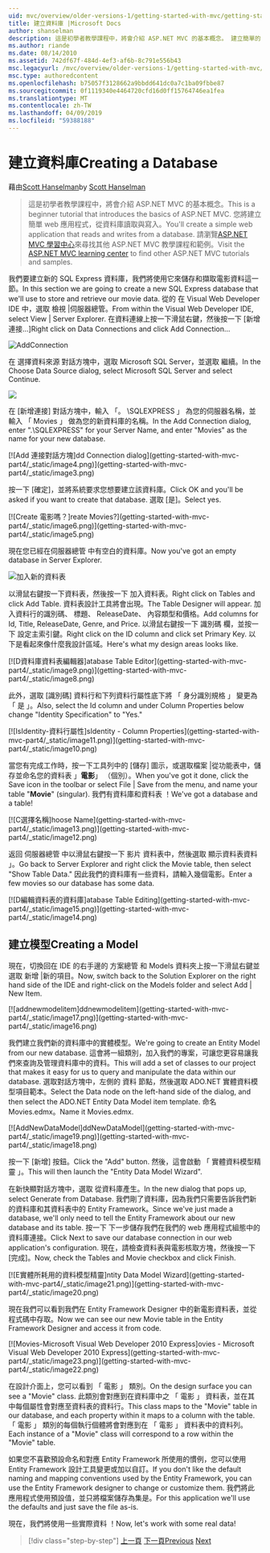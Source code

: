 ```yaml
---
uid: mvc/overview/older-versions-1/getting-started-with-mvc/getting-started-with-mvc-part4
title: 建立資料庫 |Microsoft Docs
author: shanselman
description: 這是初學者教學課程中，將會介紹 ASP.NET MVC 的基本概念。 建立簡單的 web 應用程式，從資料庫讀取與寫入。
ms.author: riande
ms.date: 08/14/2010
ms.assetid: 742df67f-484d-4ef3-af6b-8c791e556b43
msc.legacyurl: /mvc/overview/older-versions-1/getting-started-with-mvc/getting-started-with-mvc-part4
msc.type: authoredcontent
ms.openlocfilehash: b75057f3128662a9bbdd641dc0a7c1ba09fbbe87
ms.sourcegitcommit: 0f1119340e4464720cfd16d0ff15764746ea1fea
ms.translationtype: MT
ms.contentlocale: zh-TW
ms.lasthandoff: 04/09/2019
ms.locfileid: "59388188"
---
```

# <a name="creating-a-database"></a><span data-ttu-id="15840-104">建立資料庫</span><span class="sxs-lookup"><span data-stu-id="15840-104">Creating a Database</span></span>

<span data-ttu-id="15840-105">藉由[Scott Hanselman](https://github.com/shanselman)</span><span class="sxs-lookup"><span data-stu-id="15840-105">by [Scott Hanselman](https://github.com/shanselman)</span></span>

> <span data-ttu-id="15840-106">這是初學者教學課程中，將會介紹 ASP.NET MVC 的基本概念。</span><span class="sxs-lookup"><span data-stu-id="15840-106">This is a beginner tutorial that introduces the basics of ASP.NET MVC.</span></span> <span data-ttu-id="15840-107">您將建立簡單 web 應用程式，從資料庫讀取與寫入。</span><span class="sxs-lookup"><span data-stu-id="15840-107">You'll create a simple web application that reads and writes from a database.</span></span> <span data-ttu-id="15840-108">請瀏覽[ASP.NET MVC 學習中心](../../../index.md)來尋找其他 ASP.NET MVC 教學課程和範例。</span><span class="sxs-lookup"><span data-stu-id="15840-108">Visit the [ASP.NET MVC learning center](../../../index.md) to find other ASP.NET MVC tutorials and samples.</span></span>


<span data-ttu-id="15840-109">我們要建立新的 SQL Express 資料庫，我們將使用它來儲存和擷取電影資料這一節。</span><span class="sxs-lookup"><span data-stu-id="15840-109">In this section we are going to create a new SQL Express database that we'll use to store and retrieve our movie data.</span></span> <span data-ttu-id="15840-110">從的 在 Visual Web Developer IDE 中，選取 檢視 |伺服器總管。</span><span class="sxs-lookup"><span data-stu-id="15840-110">From within the Visual Web Developer IDE, select View | Server Explorer.</span></span> <span data-ttu-id="15840-111">在資料連線上按一下滑鼠右鍵，然後按一下 [新增連接...]</span><span class="sxs-lookup"><span data-stu-id="15840-111">Right click on Data Connections and click Add Connection...</span></span>

![AddConnection](getting-started-with-mvc-part4/_static/image1.png)

<span data-ttu-id="15840-113">在 選擇資料來源 對話方塊中，選取 Microsoft SQL Server，並選取 繼續。</span><span class="sxs-lookup"><span data-stu-id="15840-113">In the Choose Data Source dialog, select Microsoft SQL Server and select Continue.</span></span>

![](getting-started-with-mvc-part4/_static/image2.png)

<span data-ttu-id="15840-114">在 [新增連接] 對話方塊中，輸入 「。 \SQLEXPRESS 」 為您的伺服器名稱，並輸入 「 Movies 」 做為您的新資料庫的名稱。</span><span class="sxs-lookup"><span data-stu-id="15840-114">In the Add Connection dialog, enter ".\SQLEXPRESS" for your Server Name, and enter "Movies" as the name for your new database.</span></span>

[![A<span data-ttu-id="15840-115">dd 連接對話方塊]</span><span class="sxs-lookup"><span data-stu-id="15840-115">dd Connection dialog]</span></span>(getting-started-with-mvc-part4/_static/image4.png)](getting-started-with-mvc-part4/_static/image3.png)

<span data-ttu-id="15840-116">按一下 [確定]，並將系統要求您想要建立該資料庫。</span><span class="sxs-lookup"><span data-stu-id="15840-116">Click OK and you'll be asked if you want to create that database.</span></span> <span data-ttu-id="15840-117">選取 [是]。</span><span class="sxs-lookup"><span data-stu-id="15840-117">Select yes.</span></span>

[![C<span data-ttu-id="15840-118">reate 電影嗎？]</span><span class="sxs-lookup"><span data-stu-id="15840-118">reate Movies?]</span></span>(getting-started-with-mvc-part4/_static/image6.png)](getting-started-with-mvc-part4/_static/image5.png)

<span data-ttu-id="15840-119">現在您已經在伺服器總管 中有空白的資料庫。</span><span class="sxs-lookup"><span data-stu-id="15840-119">Now you've got an empty database in Server Explorer.</span></span>

![加入新的資料表](getting-started-with-mvc-part4/_static/image7.png)

<span data-ttu-id="15840-121">以滑鼠右鍵按一下資料表，然後按一下 加入資料表。</span><span class="sxs-lookup"><span data-stu-id="15840-121">Right click on Tables and click Add Table.</span></span> <span data-ttu-id="15840-122">資料表設計工具將會出現。</span><span class="sxs-lookup"><span data-stu-id="15840-122">The Table Designer will appear.</span></span> <span data-ttu-id="15840-123">加入資料行的識別碼、 標題、 ReleaseDate、 內容類型和價格。</span><span class="sxs-lookup"><span data-stu-id="15840-123">Add columns for Id, Title, ReleaseDate, Genre, and Price.</span></span> <span data-ttu-id="15840-124">以滑鼠右鍵按一下 識別碼 欄，並按一下 設定主索引鍵。</span><span class="sxs-lookup"><span data-stu-id="15840-124">Right click on the ID column and click set Primary Key.</span></span> <span data-ttu-id="15840-125">以下是看起來像什麼我設計區域。</span><span class="sxs-lookup"><span data-stu-id="15840-125">Here's what my design areas looks like.</span></span>

[![D<span data-ttu-id="15840-126">資料庫資料表編輯器]</span><span class="sxs-lookup"><span data-stu-id="15840-126">atabase Table Editor]</span></span>(getting-started-with-mvc-part4/_static/image9.png)](getting-started-with-mvc-part4/_static/image8.png)

<span data-ttu-id="15840-127">此外，選取 [識別碼] 資料行和下列資料行屬性底下將 「 身分識別規格 」 變更為 「 是 」。</span><span class="sxs-lookup"><span data-stu-id="15840-127">Also, select the Id column and under Column Properties below change "Identity Specification" to "Yes."</span></span>

[![I<span data-ttu-id="15840-128">sIdentity-資料行屬性]</span><span class="sxs-lookup"><span data-stu-id="15840-128">sIdentity - Column Properties]</span></span>(getting-started-with-mvc-part4/_static/image11.png)](getting-started-with-mvc-part4/_static/image10.png)

<span data-ttu-id="15840-129">當您有完成工作時，按一下工具列中的 [儲存] 圖示，或選取檔案 |從功能表中，儲存並命名您的資料表 」**電影**」 （個別）。</span><span class="sxs-lookup"><span data-stu-id="15840-129">When you've got it done, click the Save icon in the toolbar or select File | Save from the menu, and name your table "**Movie**" (singular).</span></span> <span data-ttu-id="15840-130">我們有資料庫和資料表 ！</span><span class="sxs-lookup"><span data-stu-id="15840-130">We've got a database and a table!</span></span>

[![C<span data-ttu-id="15840-131">選擇名稱]</span><span class="sxs-lookup"><span data-stu-id="15840-131">hoose Name]</span></span>(getting-started-with-mvc-part4/_static/image13.png)](getting-started-with-mvc-part4/_static/image12.png)

<span data-ttu-id="15840-132">返回 伺服器總管 中以滑鼠右鍵按一下 影片 資料表中，然後選取 顯示資料表資料 」。</span><span class="sxs-lookup"><span data-stu-id="15840-132">Go back to Server Explorer and right click the Movie table, then select "Show Table Data."</span></span> <span data-ttu-id="15840-133">因此我們的資料庫有一些資料，請輸入幾個電影。</span><span class="sxs-lookup"><span data-stu-id="15840-133">Enter a few movies so our database has some data.</span></span>

[![D<span data-ttu-id="15840-134">編輯資料表的資料庫]</span><span class="sxs-lookup"><span data-stu-id="15840-134">atabase Table Editing]</span></span>(getting-started-with-mvc-part4/_static/image15.png)](getting-started-with-mvc-part4/_static/image14.png)

## <a name="creating-a-model"></a><span data-ttu-id="15840-135">建立模型</span><span class="sxs-lookup"><span data-stu-id="15840-135">Creating a Model</span></span>

<span data-ttu-id="15840-136">現在，切換回在 IDE 的右手邊的 方案總管 和 Models 資料夾上按一下滑鼠右鍵並選取 新增 |新的項目。</span><span class="sxs-lookup"><span data-stu-id="15840-136">Now, switch back to the Solution Explorer on the right hand side of the IDE and right-click on the Models folder and select Add | New Item.</span></span>

[![a<span data-ttu-id="15840-137">ddnewmodelitem]</span><span class="sxs-lookup"><span data-stu-id="15840-137">ddnewmodelitem]</span></span>(getting-started-with-mvc-part4/_static/image17.png)](getting-started-with-mvc-part4/_static/image16.png)

<span data-ttu-id="15840-138">我們建立我們新的資料庫中的實體模型。</span><span class="sxs-lookup"><span data-stu-id="15840-138">We're going to create an Entity Model from our new database.</span></span> <span data-ttu-id="15840-139">這會將一組類別，加入我們的專案，可讓您更容易讓我們來查詢及管理資料庫中的資料。</span><span class="sxs-lookup"><span data-stu-id="15840-139">This will add a set of classes to our project that makes it easy for us to query and manipulate the data within our database.</span></span> <span data-ttu-id="15840-140">選取對話方塊中，左側的 資料 節點，然後選取 ADO.NET 實體資料模型項目範本。</span><span class="sxs-lookup"><span data-stu-id="15840-140">Select the Data node on the left-hand side of the dialog, and then select the ADO.NET Entity Data Model item template.</span></span> <span data-ttu-id="15840-141">命名 Movies.edmx。</span><span class="sxs-lookup"><span data-stu-id="15840-141">Name it Movies.edmx.</span></span>

[![A<span data-ttu-id="15840-142">ddNewDataModel]</span><span class="sxs-lookup"><span data-stu-id="15840-142">ddNewDataModel]</span></span>(getting-started-with-mvc-part4/_static/image19.png)](getting-started-with-mvc-part4/_static/image18.png)

<span data-ttu-id="15840-143">按一下 [新增] 按鈕。</span><span class="sxs-lookup"><span data-stu-id="15840-143">Click the "Add" button.</span></span> <span data-ttu-id="15840-144">然後，這會啟動 「 實體資料模型精靈 」。</span><span class="sxs-lookup"><span data-stu-id="15840-144">This will then launch the "Entity Data Model Wizard".</span></span>

<span data-ttu-id="15840-145">在新快顯對話方塊中，選取 從資料庫產生。</span><span class="sxs-lookup"><span data-stu-id="15840-145">In the new dialog that pops up, select Generate from Database.</span></span> <span data-ttu-id="15840-146">我們剛了資料庫，因為我們只需要告訴我們新的資料庫和其資料表中的 Entity Framework。</span><span class="sxs-lookup"><span data-stu-id="15840-146">Since we've just made a database, we'll only need to tell the Entity Framework about our new database and its table.</span></span> <span data-ttu-id="15840-147">按一下 下一步儲存我們在我們的 web 應用程式組態中的資料庫連接。</span><span class="sxs-lookup"><span data-stu-id="15840-147">Click Next to save our database connection in our web application's configuration.</span></span> <span data-ttu-id="15840-148">現在，請檢查資料表與電影核取方塊，然後按一下 [完成]。</span><span class="sxs-lookup"><span data-stu-id="15840-148">Now, check the Tables and Movie checkbox and click Finish.</span></span>

[![E<span data-ttu-id="15840-149">實體所耗用的資料模型精靈]</span><span class="sxs-lookup"><span data-stu-id="15840-149">ntity Data Model Wizard]</span></span>(getting-started-with-mvc-part4/_static/image21.png)](getting-started-with-mvc-part4/_static/image20.png)

<span data-ttu-id="15840-150">現在我們可以看到我們在 Entity Framework Designer 中的新電影資料表，並從程式碼中存取。</span><span class="sxs-lookup"><span data-stu-id="15840-150">Now we can see our new Movie table in the Entity Framework Designer and access it from code.</span></span>

[![M<span data-ttu-id="15840-151">ovies-Microsoft Visual Web Developer 2010 Express]</span><span class="sxs-lookup"><span data-stu-id="15840-151">ovies - Microsoft Visual Web Developer 2010 Express]</span></span>(getting-started-with-mvc-part4/_static/image23.png)](getting-started-with-mvc-part4/_static/image22.png)

<span data-ttu-id="15840-152">在設計介面上，您可以看到 「 電影 」 類別。</span><span class="sxs-lookup"><span data-stu-id="15840-152">On the design surface you can see a "Movie" class.</span></span> <span data-ttu-id="15840-153">此類別會對應到在資料庫中之 「 電影 」 資料表，並在其中每個屬性會對應至資料表的資料行。</span><span class="sxs-lookup"><span data-stu-id="15840-153">This class maps to the "Movie" table in our database, and each property within it maps to a column with the table.</span></span> <span data-ttu-id="15840-154">「 電影 」 類別的每個執行個體將會對應到在 「 電影 」 資料表中的資料列。</span><span class="sxs-lookup"><span data-stu-id="15840-154">Each instance of a "Movie" class will correspond to a row within the "Movie" table.</span></span>

<span data-ttu-id="15840-155">如果您不喜歡預設命名和對應 Entity Framework 所使用的慣例，您可以使用 Entity Framework 設計工具變更或加以自訂。</span><span class="sxs-lookup"><span data-stu-id="15840-155">If you don't like the default naming and mapping conventions used by the Entity Framework, you can use the Entity Framework designer to change or customize them.</span></span> <span data-ttu-id="15840-156">我們將此應用程式使用預設值，並只將檔案儲存為集是。</span><span class="sxs-lookup"><span data-stu-id="15840-156">For this application we'll use the defaults and just save the file as-is.</span></span>

<span data-ttu-id="15840-157">現在，我們將使用一些實際資料 ！</span><span class="sxs-lookup"><span data-stu-id="15840-157">Now, let's work with some real data!</span></span>

> [!div class="step-by-step"]
> <span data-ttu-id="15840-158">[上一頁](getting-started-with-mvc-part3.md)
> [下一頁](getting-started-with-mvc-part5.md)</span><span class="sxs-lookup"><span data-stu-id="15840-158">[Previous](getting-started-with-mvc-part3.md)
[Next](getting-started-with-mvc-part5.md)</span></span>
